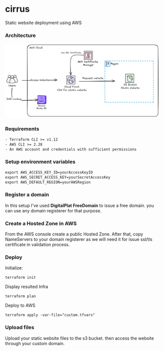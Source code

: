 # cirrus
Static website deployment using AWS

### Architecture
![Architecture](architecture.png)

### Requirements
```shell
- Terraform CLI >= v1.12
- AWS CLI >= 2.28
- An AWS account and credentials with sufficient permissions
```
### Setup environment variables
```shell
export AWS_ACCESS_KEY_ID=yourAccessKeyID
export AWS_SECRET_ACCESS_KEY=yourSecretAccessKey
export AWS_DEFAULT_REGION=yourAWSRegion
```

### Register a domain
In this setup I've used **DigitalPlat FreeDomain** to issue a free domain. you can use any domain registerer for that purpose.

### Create a Hosted Zone in AWS
From the AWS console create a public Hosted Zone. After that, copy NameServers to your domain registerer as we will need it for issue ssl/tls certificate in validation process.

### Deploy
Initialize:
```shell
terraform init
```
Display resulted Infra
```shell
terraform plan
```
Deploy to AWS
```shell
terraform apply -var-file="custom.tfvars"
```

### Upload files
Upload your static website files to the s3 bucket. then access the website through your custom domain.
